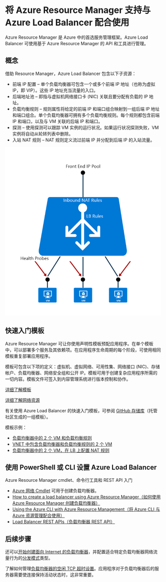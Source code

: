 <properties
   pageTitle="负载均衡器的 Azure Resource Manager 支持 | Azure "
   description="使用 Azure Resource Manager 将 powershell 用于负载均衡器。对负载均衡器使用模板"
   services="load-balancer"
   documentationCenter="na"
   authors="sdwheeler"
   manager="carmonm"
   editor="tysonn" />  

<tags
   ms.service="load-balancer"
   ms.devlang="na"
   ms.topic="article"
   ms.tgt_pltfrm="na"
   ms.workload="infrastructure-services"
   ms.date="10/24/2016"
   wacn.date="12/05/2016"
   ms.author="sewhee" />



# 将 Azure Resource Manager 支持与 Azure Load Balancer 配合使用

Azure Resource Manager 是 Azure 中的首选服务管理框架。Azure Load Balancer 可使用基于 Azure Resource Manager 的 API 和工具进行管理。

## 概念

借助 Resource Manager，Azure Load Balancer 包含以下子资源：

* 前端 IP 配置 – 单个负载均衡器可包含一个或多个前端 IP 地址（也称为虚拟 IP，即 VIP）。这些 IP 地址充当流量的入口。
* 后端地址池 – 即指与虚拟机网络接口卡 (NIC) 关联且要分配有负载的 IP 地址。
* 负载均衡规则 – 规则属性将给定的前端 IP 和端口组合映射到一组后端 IP 地址和端口组合。单个负载均衡器可拥有多个负载均衡规则。每个规则都包含前端 IP 和端口，以及与 VM 关联的后端 IP 和端口。
* 探测 – 使用探测可以跟踪 VM 实例的运行状况。如果运行状况探测失败，VM 实例将自动从轮转列表中删除。
* 入站 NAT 规则 – NAT 规则定义流过前端 IP 并分配到后端 IP 的入站流量。

![](./media/load-balancer-arm/load-balancer-arm.png)

## 快速入门模板

Azure Resource Manager 可让你使用声明性模板预配应用程序。在单个模板中，可以部署多个服务及其依赖项。在应用程序生命周期的每个阶段，可使用相同模板重复部署应用程序。

模板可包含以下项的定义：虚拟机、虚拟网络、可用性集、网络接口 (NIC)、存储帐户、负载均衡器、网络安全组和公开 IP。模板可用于创建复杂应用程序所需的一切内容。模板文件可签入到内容管理系统进行版本控制和协作。

[详细了解模板](/documentation/articles/resource-manager-template-walkthrough/)

[详细了解网络资源](/documentation/articles/resource-groups-networking/)

有关使用 Azure Load Balancer 的快速入门模板，可参阅 [GitHub 存储库](https://github.com/Azure/azure-quickstart-templates)（托管社区生成的一组模板）。

模板示例：

* [负载均衡器中的 2 个 VM 和负载均衡规则](https://github.com/Azure/azure-quickstart-templates/tree/master/201-2-vms-loadbalancer-lbrules)
* [VNET 中包含负载均衡器和负载均衡规则的 2 个 VM](https://github.com/Azure/azure-quickstart-templates/tree/master/201-2-vms-internal-load-balancer)
* [负载均衡器中的 2 个 VM，在 LB 上配置 NAT 规则](https://github.com/Azure/azure-quickstart-templates/tree/master/201-2-vms-loadbalancer-natrules)

## 使用 PowerShell 或 CLI 设置 Azure Load Balancer

Azure Resource Manager cmdlet、命令行工具和 REST API 入门

- [Azure 网络 Cmdlet](https://msdn.microsoft.com/zh-cn/library/azure/mt163510.aspx) 可用于创建负载均衡器。
- [How to create a load balancer using Azure Resource Manager（如何使用 Azure Resource Manager 创建负载均衡器）](/documentation/articles/load-balancer-get-started-ilb-arm-ps/)
- [Using the Azure CLI with Azure Resource Management（将 Azure CLI 与 Azure 资源管理配合使用）](/documentation/articles/xplat-cli-azure-resource-manager/)
- [Load Balancer REST APIs（负载均衡器 REST API）](https://msdn.microsoft.com/zh-cn/library/azure/mt163651.aspx)

## 后续步骤

还可以[开始创建面向 Internet 的负载均衡器](/documentation/articles/load-balancer-get-started-internet-arm-ps/)，并配置适合特定负载均衡器网络流量行为的[分发模式](/documentation/articles/load-balancer-distribution-mode/)类型。

了解如何管理[负载均衡器的空闲 TCP 超时设置](/documentation/articles/load-balancer-tcp-idle-timeout/)。应用程序对于负载均衡器后的服务器需要使连接保持活动状态时，这非常重要。

<!---HONumber=Mooncake_1128_2016-->